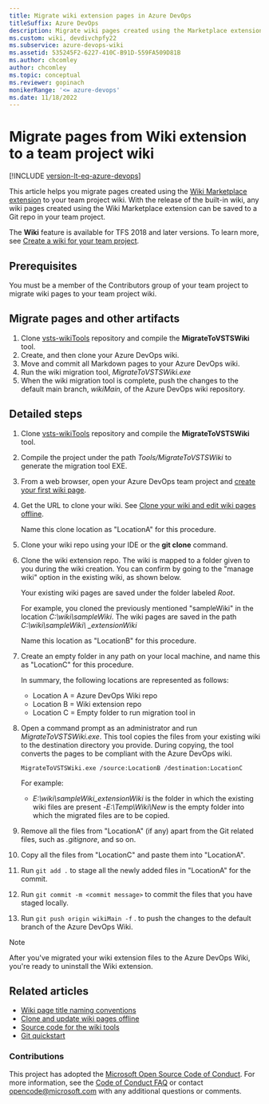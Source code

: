 ```yaml
---
title: Migrate wiki extension pages in Azure DevOps
titleSuffix: Azure DevOps
description: Migrate wiki pages created using the Marketplace extension to the Azure DevOps Wiki.
ms.custom: wiki, devdivchpfy22
ms.subservice: azure-devops-wiki
ms.assetid: 535245F2-6227-410C-B91D-559FA509D81B
ms.author: chcomley
author: chcomley
ms.topic: conceptual
ms.reviewer: gopinach
monikerRange: '<= azure-devops'
ms.date: 11/18/2022 
---
```


# Migrate pages from Wiki extension to a team project wiki

[!INCLUDE [version-lt-eq-azure-devops](../../includes/version-lt-eq-azure-devops.md)] 

This article helps you migrate pages created using the [Wiki Marketplace  extension](https://marketplace.visualstudio.com/items?itemName=ms-devlabs.wiki) to your team project wiki. With the release of the built-in wiki, any wiki pages created using the Wiki Marketplace extension can be saved to a Git repo in your team project.

The **Wiki** feature is available for TFS 2018 and later versions. To learn more, see [Create a wiki for your team project](wiki-create-repo.md).  

## Prerequisites

You must be a member of the Contributors group of your team project to migrate wiki pages to your team project wiki.  

## Migrate pages and other artifacts

1. Clone [vsts-wikiTools](https://github.com/Microsoft/vsts-wikiTools) repository and compile the **MigrateToVSTSWiki** tool.
2. Create, and then clone your Azure DevOps wiki.
3. Move and commit all Markdown pages to your Azure DevOps wiki.
4. Run the wiki migration tool, *MigrateToVSTSWiki.exe*
5. When the wiki migration tool is complete, push the changes to the default main branch, *wikiMain*, of the Azure DevOps wiki repository.

## Detailed steps

1. Clone [vsts-wikiTools](https://github.com/Microsoft/vsts-wikiTools) repository and compile the **MigrateToVSTSWiki** tool.

2. Compile the project under the path *Tools/MigrateToVSTSWiki* to generate the migration tool EXE.
  
3. From a web browser, open your Azure DevOps team project and [create your first wiki page](wiki-create-repo.md).

4. Get the URL to clone your wiki. See [Clone your wiki and edit wiki pages offline](wiki-update-offline.md).  

   Name this clone location as "LocationA" for this procedure.

5. Clone your wiki repo using your IDE or the **git clone** command.

6. Clone the wiki extension repo. The wiki is mapped to a folder given to you during the wiki creation. You can confirm by going to the "manage wiki" option in the existing wiki, as shown below.

   Your existing wiki pages are saved under the folder labeled *Root*.

   For example, you cloned the previously mentioned "sampleWiki" in the location *C:\wiki\sampleWiki*. The wiki pages are saved in the path *C:\wiki\sampleWiki\ _extensionWiki*

   Name this location as "LocationB" for this procedure.

7. Create an empty folder in any path on your local machine, and name this as "LocationC" for this procedure.  

   In summary, the following locations are represented as follows:
   - Location A = Azure DevOps Wiki repo
   - Location B = Wiki extension repo
   - Location C = Empty folder to run migration tool in

8. Open a command prompt as an administrator and run *MigrateToVSTSWiki.exe*.  This tool copies the files from your existing wiki to the destination directory you provide. During copying, the tool converts the pages to be compliant with the Azure DevOps wiki.

	`MigrateToVSTSWiki.exe /source:LocationB /destination:LocationC`

	For example:
	- *E:\wiki\sampleWiki\_extensionWiki* is the folder in which the existing wiki files are present
	-*E:\Temp\Wiki\New* is the empty folder into which the migrated files are to be copied.

9. Remove all the files from "LocationA" (if any) apart from the Git related files, such as *.gitignore*, and so on.

10. Copy all the files from "LocationC" and paste them into "LocationA".

11. Run `git add .` to stage all the newly added files in  "LocationA" for the commit.
  
12. Run `git commit -m <commit message>` to commit the files that you have staged locally.

13. Run `git push origin wikiMain -f` . to push the changes to the default branch of the Azure DevOps Wiki.

> [!NOTE]  
> After you've migrated your wiki extension files to the Azure DevOps Wiki, you're ready to uninstall the Wiki extension.

## Related articles
  
- [Wiki page title naming conventions](add-edit-wiki.md#page-title-names)  
- [Clone and update wiki pages offline](wiki-update-offline.md)  
- [Source code for the wiki tools](https://github.com/Microsoft/vsts-wikiTools)  
- [Git quickstart](../../repos/git/gitquickstart.md)

### Contributions

This project has adopted the [Microsoft Open Source Code of Conduct](https://opensource.microsoft.com/codeofconduct/). For more information, see the [Code of Conduct FAQ](https://opensource.microsoft.com/codeofconduct/faq/) or contact [opencode@microsoft.com](mailto:opencode@microsoft.com) with any additional questions or comments.
